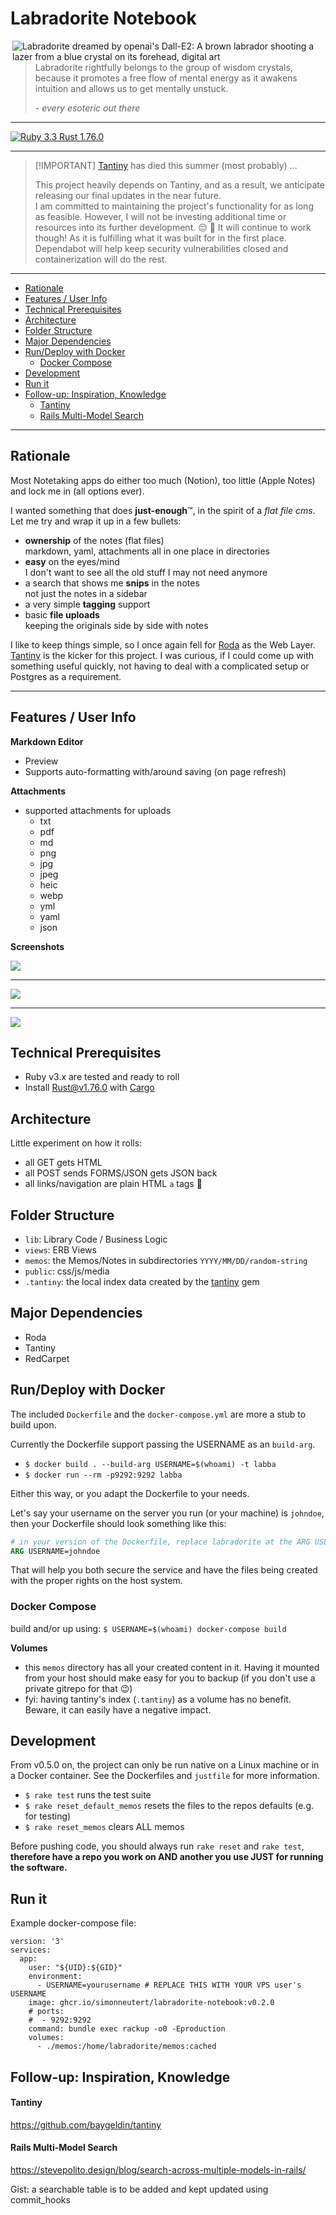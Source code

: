 # Labradorite Notebook<!-- omit in toc -->

<img align="right" src="https://github.com/simonneutert/labradorite-notebook/blob/main/public/labradorite.jpg?raw=true" alt="Labradorite dreamed by openai's Dall-E2: A brown labrador shooting a lazer from a blue crystal on its forehead, digital art">

> Labradorite rightfully belongs to the group of wisdom crystals, because it
> promotes a free flow of mental energy as it awakens intuition and allows us to
> get mentally unstuck.
>
> _\- every esoteric out there_

---

[![Ruby 3.3 Rust 1.76.0](https://github.com/simonneutert/labradorite-notebook/actions/workflows/ruby.yml/badge.svg)](https://github.com/simonneutert/labradorite-notebook/actions/workflows/ruby.yml)

---

> [!IMPORTANT] [Tantiny](https://github.com/baygeldin/tantiny) has died this
> summer (most probably) ...
>
> This project heavily depends on Tantiny, and as a result, we anticipate
> releasing our final updates in the near future.\
> I am committed to maintaining the project's functionality for as long as
> feasible. However, I will not be investing additional time or resources into
> its further development. 😔 🥲 It will continue to work though! As it is
> fulfilling what it was built for in the first place. Dependabot will help keep
> security vulnerabilities closed and containerization will do the rest.

---

- [Rationale](#rationale)
- [Features / User Info](#features--user-info)
- [Technical Prerequisites](#technical-prerequisites)
- [Architecture](#architecture)
- [Folder Structure](#folder-structure)
- [Major Dependencies](#major-dependencies)
- [Run/Deploy with Docker](#rundeploy-with-docker)
  - [Docker Compose](#docker-compose)
- [Development](#development)
- [Run it](#run-it)
- [Follow-up: Inspiration, Knowledge](#follow-up-inspiration-knowledge)
    - [Tantiny](#tantiny)
    - [Rails Multi-Model Search](#rails-multi-model-search)

---

## Rationale

Most Notetaking apps do either too much (Notion), too little (Apple Notes) and
lock me in (all options ever).

I wanted something that does **just-enough**™, in the spirit of a _flat file
cms_. Let me try and wrap it up in a few bullets:

- **ownership** of the notes (flat files)\
  markdown, yaml, attachments all in one place in directories
- **easy** on the eyes/mind\
  I don't want to see all the old stuff I may not need anymore
- a search that shows me **snips** in the notes\
  not just the notes in a sidebar
- a very simple **tagging** support
- basic **file uploads**\
  keeping the originals side by side with notes

I like to keep things simple, so I once again fell for
[Roda](https://roda.jeremyevans.net) as the Web Layer.
[Tantiny](https://github.com/baygeldin/tantiny) is the kicker for this project.
I was curious, if I could come up with something useful quickly, not having to
deal with a complicated setup or Postgres as a requirement.

---

## Features / User Info

**Markdown Editor**

- Preview
- Supports auto-formatting with/around saving (on page refresh)

**Attachments**

- supported attachments for uploads
  - txt
  - pdf
  - md
  - png
  - jpg
  - jpeg
  - heic
  - webp
  - yml
  - yaml
  - json

**Screenshots**

<img src="assets/docs/images/search_results.png">

---

<img src="assets/docs/images/edit.png">

---

<img src="assets/docs/images/show.png">

## Technical Prerequisites

- Ruby v3.x are tested and ready to roll
- Install [Rust@v1.76.0](https://www.rust-lang.org/) with
  [Cargo](https://github.com/rust-lang/cargo)

## Architecture

Little experiment on how it rolls:

- all GET gets HTML
- all POST sends FORMS/JSON gets JSON back
- all links/navigation are plain HTML `a` tags 🤯

## Folder Structure

- `lib`: Library Code / Business Logic
- `views`: ERB Views
- `memos`: the Memos/Notes in subdirectories `YYYY/MM/DD/random-string`
- `public`: css/js/media
- `.tantiny`: the local index data created by the
  [tantiny](https://github.com/baygeldin/tantiny) gem

## Major Dependencies

- Roda
- Tantiny
- RedCarpet

## Run/Deploy with Docker

The included `Dockerfile` and the `docker-compose.yml` are more a stub to build
upon.

Currently the Dockerfile support passing the USERNAME as an `build-arg`.

- `$ docker build . --build-arg USERNAME=$(whoami) -t labba`
- `$ docker run --rm -p9292:9292 labba`

Either this way, or you adapt the Dockerfile to your needs.

Let's say your username on the server you run (or your machine) is `johndoe`,
then your Dockerfile should look something like this:

```Dockerfile
# in your version of the Dockerfile, replace labradorite at the ARG USERNAME
ARG USERNAME=johndoe
```

That will help you both secure the service and have the files being created with
the proper rights on the host system.

### Docker Compose

build and/or up using: `$ USERNAME=$(whoami) docker-compose build`

**Volumes**

- this `memos` directory has all your created content in it. Having it mounted
  from your host should make easy for you to backup (if you don't use a private
  gitrepo for that 😉)
- fyi: having tantiny's index (`.tantiny`) as a volume has no benefit. Beware,
  it can easily have a negative impact.

## Development

From v0.5.0 on, the project can only be run native on a Linux machine or in a
Docker container. See the Dockerfiles and `justfile` for more information.

- `$ rake test` runs the test suite
- `$ rake reset_default_memos` resets the files to the repos defaults (e.g. for
  testing)
- `$ rake reset_memos` clears ALL memos

Before pushing code, you should always run `rake reset` and `rake test`,\
**therefore have a repo you work on AND another you use JUST for running the
software.**

## Run it

Example docker-compose file:

```docker-compose
version: '3'
services:
  app:
    user: "${UID}:${GID}"
    environment:
      - USERNAME=yourusername # REPLACE THIS WITH YOUR VPS user's USERNAME
    image: ghcr.io/simonneutert/labradorite-notebook:v0.2.0
    # ports:
    #  - 9292:9292
    command: bundle exec rackup -o0 -Eproduction
    volumes:
      - ./memos:/home/labradorite/memos:cached
```

## Follow-up: Inspiration, Knowledge

#### Tantiny

https://github.com/baygeldin/tantiny

#### Rails Multi-Model Search

https://stevepolito.design/blog/search-across-multiple-models-in-rails/

Gist: a searchable table is to be added and kept updated using commit_hooks
